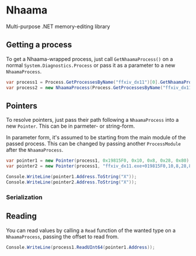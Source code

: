 # Nhaama
Multi-purpose .NET memory-editing library

## Getting a process

To get a Nhaama-wrapped process, just call ``GetNhaamaProcess()`` on a normal ``System.Diagnostics.Process`` or pass it as a parameter to a new ``NhaamaProcess``.

```cs
var process1 = Process.GetProcessesByName("ffxiv_dx11")[0].GetNhaamaProcess();
var process2 = new NhaamaProcess(Process.GetProcessesByName("ffxiv_dx11")[0]);
```

## Pointers

To resolve pointers, just pass their path following a ``NhaamaProcess`` into a new ``Pointer``. This can be in parmeter- or string-form.

In parameter form, it's assumed to be starting from the main module of the passed process. This can be changed by passing another ``ProcessModule`` after the ``NhaamaProcess``.

```cs
var pointer1 = new Pointer(process1, 0x19815F0, 0x10, 0x8, 0x28, 0x80);
var pointer2 = new Pointer(process1, "ffxiv_dx11.exe+019815F0,10,8,28,80");

Console.WriteLine(pointer1.Address.ToString("X"));
Console.WriteLine(pointer2.Address.ToString("X"));
```

### Serialization

## Reading

You can read values by calling a ``Read`` function of the wanted type on a ``NhaamaProcess``, passing the offset to read from.

```cs
Console.WriteLine(process1.ReadUInt64(pointer1.Address));
```
